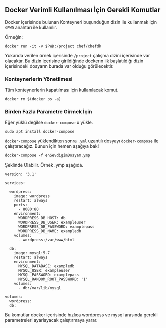 ## Docker Verimli Kullanılması İçin Gerekli Komutlar

Docker içerisinde bulunan Konteyneri buşunduğun dizin ile kullanmak için `$PWD` anahtarı ile kullanılır.


Örneğin;
```
docker run -it -v $PWD:/project chef/chefdk
```

Yukarıda verilen örnek içerisinde `/project` çalışma dizini içerisinde var olacaktır. Bu dizin içerisine girildiğinde dockerın ilk başlatıldığı dizin içerisindeki dosyarın burada var olduğu görülecektir. 


### Konteynerlerin Yönetilmesi

Tüm konteynerlerin kapatılması için kullanılacak komut.
```
docker rm $(docker ps -a)
```
### Birden Fazla Parametre Girmek İçin

Eğer yüklü değilse `docker-compose` u yükle.

`sudo apt install docker-compose`

`docker-compose` yüklendikten sonra `.yml` uzantılı dosyayı `docker-compose` ile çalıştıracağız. Bunun için hemen aşağıya bak!
```
docker-compose -f enSevdigimDosyam.ymp
```
Şeklinde Olabilir. Örnek .ymp aşağıda. 

```
version: '3.1'

services:

  wordpress:
    image: wordpress
    restart: always
    ports:
      - 8080:80
    environment:
      WORDPRESS_DB_HOST: db
      WORDPRESS_DB_USER: exampleuser
      WORDPRESS_DB_PASSWORD: examplepass
      WORDPRESS_DB_NAME: exampledb
    volumes:
      - wordpress:/var/www/html

  db:
    image: mysql:5.7
    restart: always
    environment:
      MYSQL_DATABASE: exampledb
      MYSQL_USER: exampleuser
      MYSQL_PASSWORD: examplepass
      MYSQL_RANDOM_ROOT_PASSWORD: '1'
    volumes:
      - db:/var/lib/mysql

volumes:
  wordpress:
  db:

```
Bu komutlar docker içerisinde hızlıca wordpress ve mysql arasında gerekli parametreleri ayarlayacak çalıştırmaya yarar.


